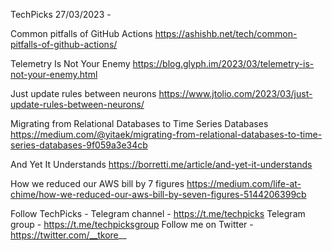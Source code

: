 TechPicks 27/03/2023 -

Common pitfalls of GitHub Actions
https://ashishb.net/tech/common-pitfalls-of-github-actions/

Telemetry Is Not Your Enemy
https://blog.glyph.im/2023/03/telemetry-is-not-your-enemy.html

Just update rules between neurons
https://www.jtolio.com/2023/03/just-update-rules-between-neurons/

Migrating from Relational Databases to Time Series Databases
https://medium.com/@yitaek/migrating-from-relational-databases-to-time-series-databases-9f059a3e34cb

And Yet It Understands
https://borretti.me/article/and-yet-it-understands

How we reduced our AWS bill by 7 figures
https://medium.com/life-at-chime/how-we-reduced-our-aws-bill-by-seven-figures-5144206399cb

Follow TechPicks -
Telegram channel - https://t.me/techpicks
Telegram group - https://t.me/techpicksgroup
Follow me on Twitter - https://twitter.com/__tkore__